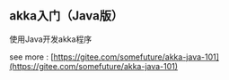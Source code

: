 akka入门（Java版）
---

使用Java开发akka程序

see more : [https://gitee.com/somefuture/akka-java-101](https://gitee.com/somefuture/akka-java-101)
